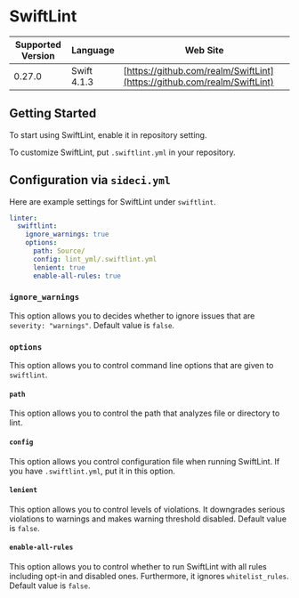 # SwiftLint

| Supported Version | Language | Web Site |
| ----------------- | -------- | -------- |
| 0.27.0 | Swift 4.1.3 | [https://github.com/realm/SwiftLint](https://github.com/realm/SwiftLint) |

## Getting Started

To start using SwiftLint, enable it in repository setting.

To customize SwiftLint, put `.swiftlint.yml` in your repository.

## Configuration via `sideci.yml`

Here are example settings for SwiftLint under `swiftlint`.

```yaml:sideci.yml
linter:
  swiftlint:
    ignore_warnings: true
    options:
      path: Source/
      config: lint_yml/.swiftlint.yml
      lenient: true
      enable-all-rules: true
```

### `ignore_warnings`

This option allows you to decides whether to ignore issues that are `severity: "warnings"`. Default value is `false`.

### `options`

This option allows you to control command line options that are given to `swiftlint`.

#### `path`

This option allows you to control the path that analyzes file or directory to lint.

#### `config`

This option allows you control configuration file when running SwiftLint. If you have `.swiftlint.yml`, put it in this option.

#### `lenient`

This option allows you to control levels of violations. It downgrades serious violations to warnings and makes warning threshold disabled. Default value is `false`.

#### `enable-all-rules`

This option allows you to control whether to run SwiftLint with all rules including opt-in and disabled ones. Furthermore, it ignores `whitelist_rules`. Default value is `false`.

